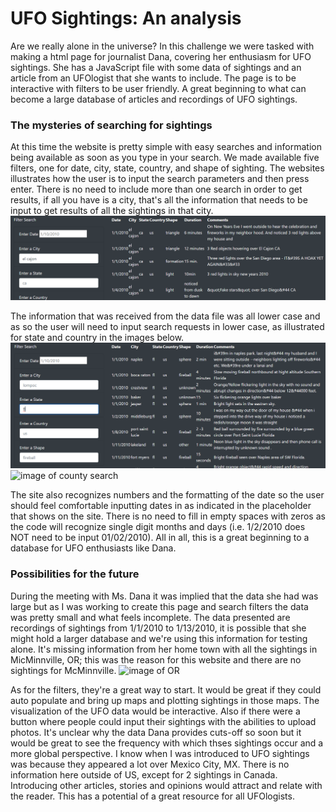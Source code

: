 # UFO Sightings: An analysis 

Are we really alone in the universe?  In this challenge we were tasked with making a html page for journalist Dana, covering her enthusiasm for UFO sightings. She has a JavaScript file with some data of sightings and an article from an UFOlogist that she wants to include. The page is to be interactive with filters to be user friendly. A great beginning to what can become a large database of articles and recordings of UFO sightings.

### The mysteries of searching for sightings

At this time the website is pretty simple with easy searches and information being available as soon as you type in your search.  We made available five filters, one for date, city, state, country, and shape of sighting. The websites illustrates how the user is to input the search parameters and then press enter. There is no need to include more than one search in order to get results, if all you have is a city, that's all the information that needs to be input to get results of all the sightings in that city.
![image of city search](static/images/search_by_city.png)

The information that was received from the data file was all lower case and as so the user will need to input search requests in lower case, as illustrated for state and country in the images below.
![image of state search](static/images/search_by_state.png)
![image of county search](static/images/search_by_country.png)

The site also recognizes numbers and the formatting of the date so the user should feel comfortable inputting dates in as indicated in the placeholder that shows on the site. There is no need to fill in empty spaces with zeros as the code will recognize single digit months and days (i.e. 1/2/2010 does NOT need to be input 01/02/2010).  All in all, this is a great beginning to a database for UFO enthusiasts like Dana.

### Possibilities for the future

During the meeting with Ms. Dana it was implied that the data she had was large but as I was working to create this page and search filters the data was pretty small and what feels incomplete. The data presented are recordings of sightings from 1/1/2010 to 1/13/2010, it is possible that she might hold a larger database and we're using this information for testing alone. It's missing information from her home town with all the sightings in MicMinnville, OR; this was the reason for this website and there are no sightings for McMinnville.
![image of OR](static/images/OR)

 As for the filters, they're a great way to start. It would be great if they could auto populate and bring up maps and plotting sightings in those maps. The visualization of the UFO data would be interactive. Also if there were a button where people could input their sightings with the abilities to upload photos. It's unclear why the data Dana provides cuts-off so soon but it would be great to see the frequency with which thses sightings occur and a more global perspective. I know when I was introduced to UFO sightings was because they appeared a lot over Mexico City, MX. There is no information here outside of US, except for 2 sightings in Canada. Introducing other articles, stories and opinions would attract and relate with the reader. This has a potential of a great resource for all UFOlogists.

